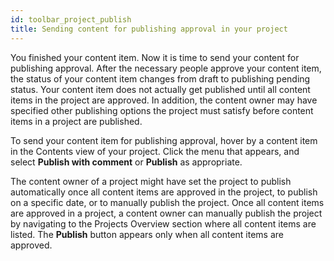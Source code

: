 ```yaml
---
id: toolbar_project_publish
title: Sending content for publishing approval in your project
---
```





You finished your content item. Now it is time to send your content for publishing approval. After the necessary people approve your content item, the status of your content item changes from draft to publishing pending status. Your content item does not actually get published until all content items in the project are approved. In addition, the content owner may have specified other publishing options the project must satisfy before content items in a project are published.

To send your content item for publishing approval, hover by a content item in the Contents view of your project. Click the menu that appears, and select **Publish with comment** or **Publish** as appropriate.

The content owner of a project might have set the project to publish automatically once all content items are approved in the project, to publish on a specific date, or to manually publish the project. Once all content items are approved in a project, a content owner can manually publish the project by navigating to the Projects Overview section where all content items are listed. The **Publish** button appears only when all content items are approved.

